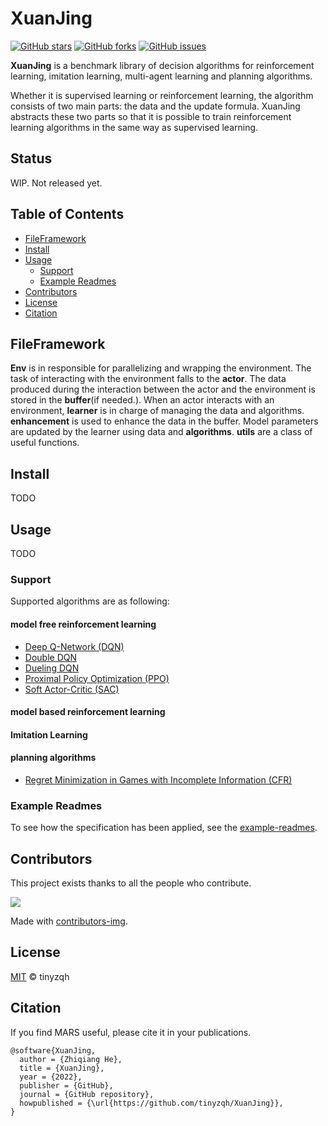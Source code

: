 
# XuanJing

 [![GitHub stars](https://img.shields.io/github/stars/tinyzqh/XuanJing)](https://github.com/tinyzqh/XuanJing/stargazers) 
 [![GitHub forks](https://img.shields.io/github/forks/tinyzqh/XuanJing)](https://github.com/tinyzqh/XuanJingnetwork) 
 [![GitHub issues](https://img.shields.io/github/issues/tinyzqh/XuanJing)](https://github.com/tinyzqh/XuanJing/issues) 

**XuanJing** is a benchmark library of decision algorithms for reinforcement learning, imitation learning,
multi-agent learning and planning algorithms.

Whether it is supervised learning or reinforcement learning, 
the algorithm consists of two main parts: the data and the update formula.
XuanJing abstracts these two parts so that it is possible to train reinforcement 
learning algorithms in the same way as supervised learning.

## Status

WIP. Not released yet.

## Table of Contents

- [FileFramework](#fileframework)
- [Install](#install)
- [Usage](#usage)
  - [Support](#support)  
  - [Example Readmes](#example-readmes)
- [Contributors](#contributors)
- [License](#license)
- [Citation](#citation)


## FileFramework


**Env** is in responsible for parallelizing and wrapping the environment.
The task of interacting with the environment falls to the **actor**. 
The data produced during the interaction between the actor and the environment 
is stored in the **buffer**(if needed.).
When an actor interacts with an environment, **learner** is in charge of managing the 
data and algorithms. **enhancement** is used to enhance the data in the buffer.
Model parameters are updated by the learner using data and **algorithms**.
**utils** are a class of useful functions.



## Install

TODO

## Usage

TODO

### Support

Supported algorithms are as following:

#### model free reinforcement learning

- [Deep Q-Network (DQN)](https://storage.googleapis.com/deepmind-media/dqn/DQNNaturePaper.pdf)
- [Double DQN](https://arxiv.org/pdf/1509.06461.pdf)
- [Dueling DQN](https://arxiv.org/pdf/1511.06581.pdf)
- [Proximal Policy Optimization (PPO)](https://arxiv.org/pdf/1707.06347.pdf)
- [Soft Actor-Critic (SAC)](https://arxiv.org/pdf/1812.05905.pdf)

#### model based reinforcement learning


#### Imitation Learning


#### planning algorithms

- [Regret Minimization in Games with Incomplete
Information (CFR)](https://proceedings.neurips.cc/paper/2007/file/08d98638c6fcd194a4b1e6992063e944-Paper.pdf)


### Example Readmes

To see how the specification has been applied, see the [example-readmes](example-readmes/).



## Contributors

This project exists thanks to all the people who contribute. 

<a href="https://github.com/tinyzqh/XuanJing/graphs/contributors">
  <img src="https://contrib.rocks/image?repo=tinyzqh/XuanJing" />
</a>

Made with [contributors-img](https://contrib.rocks/preview?repo=tinyzqh%2FXuanJing).

## License

[MIT](LICENSE) © tinyzqh

## Citation

If you find MARS useful, please cite it in your publications.

```
@software{XuanJing,
  author = {Zhiqiang He},
  title = {XuanJing},
  year = {2022},
  publisher = {GitHub},
  journal = {GitHub repository},
  howpublished = {\url{https://github.com/tinyzqh/XuanJing}},
}
```